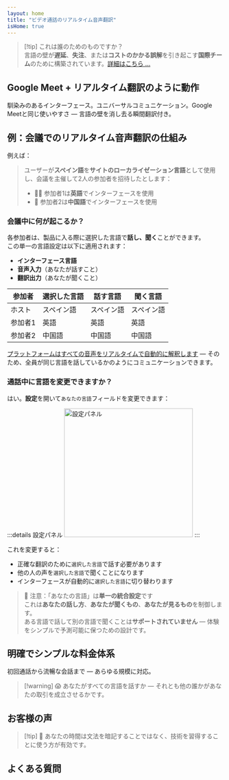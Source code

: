 ```yaml
---
layout: home
title: "ビデオ通話のリアルタイム音声翻訳"
isHome: true
---
```


<HeroSection title="**どんな**言語でも会議を" :typingSpeed="10" text="**ビデオ通話**でのリアルタイム音声翻訳 — 高速、明確、境界のないコミュニケーション。">
<NavButton buttonLabel="仕組み" buttonClass="brand" to="/#HowItWorks" />
<NavButton buttonLabel="アシスタント" buttonClass="alt" to="/chat" />
</HeroSection>

<span id="1"></span>
<FeatureBlock
    :card="{
      title: '翻訳 ≠ 理解。次のステップがここにあります。',
      details: '言語に関係なく、あなたの声は同じ言語を話すかのように聞かれ、理解されます。',
      items: [
        '✧ [リアルタイム](./product/overview/how-it-works)で自然に、字幕や遅延なしで。',
        '✧ AI搭載の解釈がトーン、意図、業界固有の専門用語を捉えます。',
      ],
      link: './product/overview/what-is-intermind',
      src: {
        light: '/media-kit/animals-cartoon-3-2.png',
        dark: '/1d.png',
      },
      inversion: false,
    }"
  />

<span id="2"></span>
<FeatureBlock
    :card="{
      title: '会議の中の知性',
      details: 'InterMindは多言語通話を明確で検索可能な知識に変換します。',
      items: [
        '✧ **何でも質問** — AIが**会議全体から**答えを見つけます。',
        '✧ タスク、担当者、締切を自動抽出。',
        '✧ 重要なポイントをどんな言語でも即座に要約。',
      ],
      link: './product/overview/how-it-works#🧩-deep-memory-deep-understanding',
      src: {
        light: '/2l.png',
        dark: '/2d.png',
      },
      inversion: true,
    }"
  />

<span id="3"></span>
<FeatureBlock
    :card="{
      title: '本格的な会議のために構築 — 単なる会話ではなく',
      details: 'InterMindは[プロフェッショナルグレードのビデオ会議プラットフォーム](./product/overview/video-meeting-platform)であり、軽量なアドオンやプラグインではありません。',
      items: [
        '✧ 1080p解像度、スマートノイズ抑制、スケジューリング、モデレーション、画面共有、録画、字幕、参加者チャット、カレンダー統合 — すべて内蔵、**すぐに使用可能**。',
      ],
      link: './product/overview/video-meeting-platform',
      src: {
        light: '/3l.mp4',
        dark: '/3d.mp4',
      },
      inversion: false,
    }"
  />

<span id="4"></span>
<FeatureBlock
    :card="{
      title: '重要な場面でのプライバシー',
      details: 'InterMindは信頼が重要な会話のために構築されています — プライバシーとコントロールが最も重要な場面で。',
      items: ['✧ [プライバシーゾーン](./product/overview/privacy-architecture) — EU、米国、東南アジア', '✧ **データ学習ゼロ**。第三者アクセスなし。'],
      link: './product/overview/privacy-architecture',
      src: {
        light: '/4l.png',
        dark: '/4d.png',
      },
      inversion: true,
    }"
  />

> [!tip] これは誰のためのものですか？  
> 言語の壁が**遅延**、**失注**、または**コストのかかる誤解**を引き起こす**国際チーム**のために構築されています。[詳細はこちら ...](./product/overview/markets)

## Google Meet + リアルタイム翻訳のように動作

馴染みのあるインターフェース。ユニバーサルコミュニケーション。Google Meetと同じ使いやすさ — 言語の壁を消し去る瞬間翻訳付き。

<span id="HowItWorks"></span>

<FeatureCards
    :features="[
      {
        title: '無料でサインアップ',
        details: '言語を選択して[アカウントを作成](#Pricing)してください。',
        icon: {
          light: '/signUp.png',
          dark: '/signUp.png',
        },
      },
      {
        title: 'ミーティングを開始',
        details: '即座に作成するか、事前にスケジュールしてください。',
        icon: {
          light: '/start.png',
          dark: '/start.png',
        },
      },
      {
        title: 'ミーティングに参加',
        details: 'リンクをクリックし、名前を入力して、即座に参加してください。',
        icon: {
          light: '/join.png',
          dark: '/join.png',
        },
      },
      {
        title: 'あなたの言語で話す',
        details: '全員が自分の言語で話し、聞くことができます。',
        icon: {
          light: '/meeting.png',
          dark: '/meeting.png',
        },
      },
    ]"
  />

<span id="Example"></span>

## 例：会議でのリアルタイム音声翻訳の仕組み

例えば：

> ユーザーが**スペイン語**を**サイトのローカライゼーション言語**として使用し、会議を主催して2人の参加者を招待したとします：
>
> - 🧑‍💼 参加者1は**英語**でインターフェースを使用
> - 👩 参加者2は**中国語**でインターフェースを使用

### 会議中に何が起こるか？

各参加者は、製品に入る際に選択した言語で**話し、聞く**ことができます。  
この単一の言語設定は以下に適用されます：

- **インターフェース言語**
- **音声入力**（あなたが話すこと）
- **翻訳出力**（あなたが聞くこと）

| 参加者    | 選択した言語 | 話す言語   | 聞く言語   |
| --------- | ------------ | ---------- | ---------- |
| ホスト    | スペイン語   | スペイン語 | スペイン語 |
| 参加者1   | 英語         | 英語       | 英語       |
| 参加者2   | 中国語       | 中国語     | 中国語     |

[プラットフォームはすべての音声をリアルタイムで自動的に解釈します](./product/overview/how-it-works) — そのため、全員が同じ言語を話しているかのようにコミュニケーションできます。

### 通話中に言語を変更できますか？

はい。**設定**を開いて`あなたの言語`フィールドを変更できます：

:::details 設定パネル
<img src="/settings.png" alt="設定パネル" width="300px" />
:::

これを変更すると：

- 正確な翻訳のために`選択した言語`で話す必要があります
- 他の人の声を`選択した言語`で聞くことになります
- インターフェースが自動的に`選択した言語`に切り替わります

> 📌 注意：「あなたの言語」は**単一の統合設定**です  
> これは**あなたの話し方**、**あなたが聞くもの**、**あなたが見るもの**を制御します。  
> ある言語で話して別の言語で聞くことは**サポートされていません** — 体験をシンプルで予測可能に保つための設計です。

## 明確でシンプルな料金体系

初回通話から流暢な会話まで — あらゆる規模に対応。

<span id="Pricing"></span>

<PricingPlans
    :plans="[
      {
        title: '**ベーシック** &nbsp 1ユーザー',
        price: '**無料**',
        details: 'クレジットカード不要',
        items: [
          '**25** 会議',
          '**100** 参加者ビデオ会議 [💬](#3)',
          'ユーザーあたり **30** GB プール型ストレージ',
          'すべての会議を横断検索 [💬](#2)',
          '同時通訳 [💬](#1)',
        ],
      },
      {
        title: '**プロ**  &nbsp 1-99ユーザー',
        price: '**$20** /月/ユーザー、年間請求',
        details: 'または月間請求$25',
        items: [
          '**無制限** 会議',
          '**150** 参加者ビデオ会議 [💬](#3)',
          'ユーザーあたり **2** TB プール型ストレージ',
          'すべての会議を横断検索 [💬](#2)',
          '同時通訳 [💬](#1)',
        ],
      },
      {
        title: '**ビジネス** &nbsp 100+ユーザー',
        price: '**カスタム料金**',
        details: 'プライバシー重視設計',
        items: [
          '**無制限** 会議',
          '**500** 参加者ビデオ会議 [💬](#3)',
          'ユーザーあたり **5** TB プール型ストレージ',
          'すべての会議を横断検索 [💬](#2)',
          '同時通訳 [💬](#1)',
          '**プライバシーゾーン** [💬](#4)',
        ],
      },
    ]">

<AuthButton text="始める" button-class="brand" event-name="get_started_attempt"/>
<AuthButton text="今すぐ購入" mode="checkout" eventName="buy_now_attempt" />
<ContactForm buttonText="チームに相談" buttonClass="alt" />
</PricingPlans>

> [!warning] 😱 あなたがすべての言語を話すか — それとも他の誰かがあなたの取引を成立させるかです。

<span id="Testimonials"></span>

## お客様の声

<AutoScrollTestimonials testimonialsUrl="/testimonials.json"/>

> [!tip] 🥇 あなたの時間は文法を暗記することではなく、技術を習得することに使う方が有効です。

## よくある質問

<span id="FAQ"></span>

<AccordionGroup
    :items="[
      {
        q: 'InterMindはどの言語の通訳に対応していますか？',
        a: 'InterMindは以下の19言語で**リアルタイム通訳**に対応しています：<br><br>- العربية (ar) – アラビア語<br>- Čeština (cs) – チェコ語<br>- Deutsch (de) – ドイツ語<br>- English (en) – 英語<br>- Español (es) – スペイン語<br>- Français (fr) – フランス語<br>- हिन्दी (hi) – ヒンディー語<br>- Magyar (hu) – ハンガリー語<br>- Italiano (it) – イタリア語<br>- 日本語 (ja) – 日本語<br>- 한국어 (ko) – 韓国語<br>- Nederlands (nl) – オランダ語<br>- Polski (pl) – ポーランド語<br>- Português (pt) – ポルトガル語<br>- Русский (ru) – ロシア語<br>- Türkçe (tr) – トルコ語<br>- 中文 (zh) – 中国語<br><br>このリストは継続的に拡張されており、メジャーリリースごとに新しい言語が追加されます。',
      },
      {
        q: 'ライセンスユーザーと参加者の違いは何ですか？',
        a: '*ライセンスユーザー*は無料または有料のミーティングライセンスを持ち、プランの制限内でミーティングをスケジュールできます。*参加者*は招待された人で、**アカウントやライセンスは不要**で、どのデバイスからでも**無料で**参加できます。',
      },
      {
        q: '1つのInterMindライセンスで何人が使用できますか？',
        a: '各*ライセンスユーザー*は**無制限のミーティング**を主催できます。複数のチームメンバーが同時にミーティングを主催する必要がある場合、それぞれが独自のライセンスが必要です。',
      },
      {
        q: 'ミーティングの最大時間はどのくらいですか？',
        a: 'すべてのプランでミーティングは最大**24時間**まで実行できます。',
      },
      {
        q: '主催できるミーティング数に制限はありますか？',
        a: '*無料ベーシック*プランには**25回の無料ミーティング**が含まれています。*プロ*および*ビジネス*プランでは、より多くの参加者と制御機能を備えた無制限のミーティングを提供します。',
      },
      {
        q: 'InterMindはデータプライバシーとセキュリティをどのように確保していますか？',
        a: 'InterMindは**プライバシー・バイ・デザイン**です。すべてのデータは選択した**プライバシーゾーン**（_EU_、_US_、または_アジア_）内で処理・保存されます。[**GDPR**](https://gdpr.eu)、[**CCPA**](https://oag.ca.gov/privacy/ccpa)、UAE PDPLに準拠し、**お客様のコンテンツを**トレーニングやサードパーティアクセスに**使用することはありません**。高度な[プライバシーゾーン制御](./product/overview/privacy-architecture)は**ビジネス**プランで利用できます。',
      },
      {
        q: 'プランを購入する前にInterMindを試すことはできますか？',
        a: 'もちろんです。*無料ベーシック*プランでは、**同時通訳**や**ミーティング検索**を含む**25回の無料ミーティング**でコア機能にフルアクセスできます。クレジットカードは不要です。いつでもアップグレードできます。',
      },
      {
        q: 'ヘルプやサポートが必要な場合はどうすればよいですか？',
        a: '[ヘルプセンター](./resources/help)でサポートを利用できます。*ビジネス*ユーザーは専用の連絡先で**優先サポート**を受けられます。',
      },
      {
        q: 'サブスクリプションの管理（アップグレード、ダウングレード、キャンセル）はどのように行いますか？',
        a: '**アカウント設定**からいつでもプランを変更できます。変更は**即座に**有効になります。キャンセルについては、*月額プラン*は請求サイクルの終了時にキャンセルされます。*年額プラン*は**日割り返金**でキャンセルできます。',
      },
      {
        q: 'InterMindをウェビナーや大規模イベントに使用できますか？',
        a: 'はい。*プロ*および*ビジネス*プランは**大規模ミーティングやウェビナー**に最適で、*ビジネス*では最大**500人の参加者**をサポートします。',
      },
    ]"/>

<HomeFooter
    :columns="[
      {
        title: '製品',
        links: [
          { text: '概要', link: './product/overview/what-is-intermind' },
          { text: 'はじめに', link: './product/guide/getting-started' },
          { text: 'お客様の声', link: '#Testimonials' },
          { text: '料金', link: '#Pricing' },
        ],
      },
      {
        title: 'サポート',
        links: [
          { text: 'サポートを受ける', link: './resources/help' },
          { text: 'よくある質問', link: '#FAQ' },
          { text: 'プライバシーポリシー', link: './resources/company/Privacy-Policy' },
          { text: 'AI法的ガイド', link: './resources/company/Legal-Regulations-for-AI-Services' },
          { text: 'サービス状況', link: 'https://status.mind.com/' },
          // { text: 'Privacy Settings', link: '#' },
        ],
      },
      {
        title: 'リソース',
        links: [
          { text: 'ブログ', link: './blog' },
          { text: 'ブランドアセット', link: './resources/media-kit' },
          { text: 'AI API / LLMドキュメント', link: 'https://mind.com/llms-full.txt' },
        ],
      },
      {
        title: '会社情報',
        links: [
          { text: '会社概要', link: './resources/company/about' },
          { text: 'チーム', link: './resources/company/team' },
          { text: '採用情報', link: './resources/company/careers' },
          { text: 'お問い合わせ', link: './resources/company/contacts' },
        ],
      },
    ]"/>